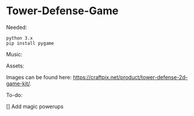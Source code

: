 # Tower-Defense-Game

Needed:
```
python 3.x
pip install pygame
```

Music:

Assets:

Images can be found here: https://craftpix.net/product/tower-defense-2d-game-kit/.

To-do:

[] Add magic powerups

